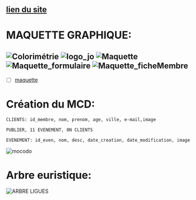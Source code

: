 [lien du site](https://laetitiamichel.github.io/PHP_PROJET_BTS/)
---
# MAQUETTE GRAPHIQUE:

![Colorimétrie](https://hackmd.io/_uploads/rk3we2Npa.png)
![logo_jo](https://hackmd.io/_uploads/Bk8vS34TT.png)
![Maquette](https://hackmd.io/_uploads/ByGvxh4p6.png)
![Maquette_formulaire](https://hackmd.io/_uploads/SymGZ3NpT.png)
![Maquette_ficheMembre](https://hackmd.io/_uploads/r18Sen4pT.png)
---

- [ ] [maquette](https://www.figma.com/file/LxHTDDICYGSV2WcVPr34Oa/MAQUETTE-GRAPHIQUE-MAISON-LIGUES?type=whiteboard&node-id=0-1&t=E7Gmwt2ZpKqrVJUz-0)

# Création du MCD:
```
CLIENTS: id_membre, nom, prenom, age, ville, e-mail,image

PUBLIER, 11 EVENEMENT, 0N CLIENTS

EVENEMENT: id_even, nom, desc, date_creation, date_modification, image
```
![mocodo](https://hackmd.io/_uploads/rkB9UQjCa.png)

# Arbre euristique:
![ARBRE LIGUES](https://hackmd.io/_uploads/HJQbDQsCT.png)
